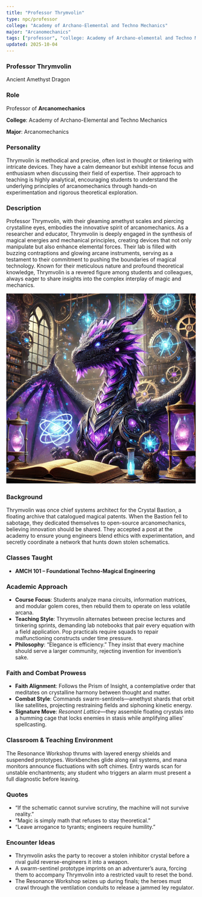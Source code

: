 ```yaml
---
title: "Professor Thrymvolin"
type: npc/professor
college: "Academy of Archano-Elemental and Techno Mechanics"
major: "Arcanomechanics"
tags: ["professor", "college: Academy of Archano-elemental and Techno Mechanics", "major: Arcanomechanics","variant:amethyst"]
updated: 2025-10-04
---
```


### Professor Thrymvolin

Ancient Amethyst Dragon

### Role

Professor of **Arcanomechanics**

**College**: Academy of Archano-Elemental and Techno Mechanics

**Major**: Arcanomechanics

### Personality

Thrymvolin is methodical and precise, often lost in thought or tinkering with intricate devices. They have a calm demeanor but exhibit intense focus and enthusiasm when discussing their field of expertise. Their approach to teaching is highly analytical, encouraging students to understand the underlying principles of arcanomechanics through hands-on experimentation and rigorous theoretical exploration.

### Description

Professor Thrymvolin, with their gleaming amethyst scales and piercing crystalline eyes, embodies the innovative spirit of arcanomechanics. As a researcher and educator, Thrymvolin is deeply engaged in the synthesis of magical energies and mechanical principles, creating devices that not only manipulate but also enhance elemental forces. Their lab is filled with buzzing contraptions and glowing arcane instruments, serving as a testament to their commitment to pushing the boundaries of magical technology. Known for their meticulous nature and profound theoretical knowledge, Thrymvolin is a revered figure among students and colleagues, always eager to share insights into the complex interplay of magic and mechanics.

![7D195336-7768-4989-A090-A13877AF049C](/assets/images/7D195336-7768-4989-A090-A13877AF049C.webp)

### Background

Thrymvolin was once chief systems architect for the Crystal Bastion, a floating archive that catalogued magical patents. When the Bastion fell to sabotage, they dedicated themselves to open-source arcanomechanics, believing innovation should be shared. They accepted a post at the academy to ensure young engineers blend ethics with experimentation, and secretly coordinate a network that hunts down stolen schematics.

### Classes Taught

- **AMCH 101 – Foundational Techno-Magical Engineering**



### Academic Approach

- **Course Focus**: Students analyze mana circuits, information matrices, and modular golem cores, then rebuild them to operate on less volatile arcana.
- **Teaching Style**: Thrymvolin alternates between precise lectures and tinkering sprints, demanding lab notebooks that pair every equation with a field application. Pop practicals require squads to repair malfunctioning constructs under time pressure.
- **Philosophy**: “Elegance is efficiency.” They insist that every machine should serve a larger community, rejecting invention for invention’s sake.

### Faith and Combat Prowess

- **Faith Alignment**: Follows the Prism of Insight, a contemplative order that meditates on crystalline harmony between thought and matter.
- **Combat Style**: Commands swarm-sentinels—amethyst shards that orbit like satellites, projecting restraining fields and siphoning kinetic energy.
- **Signature Move**: *Resonant Lattice*—they assemble floating crystals into a humming cage that locks enemies in stasis while amplifying allies’ spellcasting.

### Classroom & Teaching Environment

The Resonance Workshop thrums with layered energy shields and suspended prototypes. Workbenches glide along rail systems, and mana monitors announce fluctuations with soft chimes. Entry wards scan for unstable enchantments; any student who triggers an alarm must present a full diagnostic before leaving.

### Quotes

- “If the schematic cannot survive scrutiny, the machine will not survive reality.”
- “Magic is simply math that refuses to stay theoretical.”
- “Leave arrogance to tyrants; engineers require humility.”

### Encounter Ideas

- Thrymvolin asks the party to recover a stolen inhibitor crystal before a rival guild reverse-engineers it into a weapon.
- A swarm-sentinel prototype imprints on an adventurer’s aura, forcing them to accompany Thrymvolin into a restricted vault to reset the bond.
- The Resonance Workshop seizes up during finals; the heroes must crawl through the ventilation conduits to release a jammed ley regulator.
